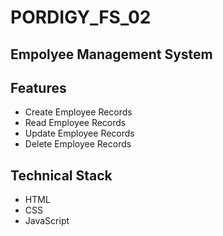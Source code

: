 <h1>PORDIGY_FS_02</h1>
<h2>Empolyee Management System</h2>
<h2>Features</h2>
<ul>
<li>Create Employee Records</li>
<li>Read Employee Records</li>
<li>Update Employee Records</li>
<li>Delete Employee Records</li>
</ul>
<h2>Technical Stack</h2>
<ul>
<li>HTML</li>
<li>CSS</li>
<li>JavaScript</li>
</ul>